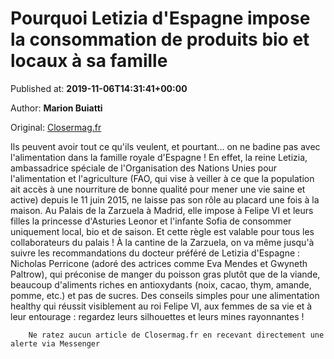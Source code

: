 
# Pourquoi Letizia d'Espagne impose la consommation de produits bio et locaux à sa famille

Published at: **2019-11-06T14:31:41+00:00**

Author: **Marion Buiatti**

Original: [Closermag.fr](https://www.closermag.fr/royautes/pourquoi-letizia-d-espagne-impose-la-consommation-de-produits-bio-et-locaux-a-sa-1045567)

Ils peuvent avoir tout ce qu'ils veulent, et pourtant... on ne badine pas avec l'alimentation dans la famille royale d'Espagne ! En effet, la reine Letizia, ambassadrice spéciale de l'Organisation des Nations Unies pour l'alimentation et l'agriculture (FAO, qui vise à veiller à ce que la population ait accès à une nourriture de bonne qualité pour mener une vie saine et active) depuis le 11 juin 2015, ne laisse pas son rôle au placard une fois à la maison. Au Palais de la Zarzuela à Madrid, elle impose à Felipe VI et leurs filles la princesse d'Asturies Leonor et l'infante Sofia de consommer uniquement local, bio et de saison.
Et cette règle est valable pour tous les collaborateurs du palais ! À la cantine de la Zarzuela, on va même jusqu'à suivre les recommandations du docteur préféré de Letizia d'Espagne : Nicholas Perricone (adoré des actrices comme Eva Mendes et Gwyneth Paltrow), qui préconise de manger du poisson gras plutôt que de la viande, beaucoup d'aliments riches en antioxydants (noix, cacao, thym, amande, pomme, etc.) et pas de sucres. Des conseils simples pour une alimentation healthy qui réussit visiblement au roi Felipe VI, aux femmes de sa vie et à leur entourage : regardez leurs silhouettes et leurs mines rayonnantes !

        Ne ratez aucun article de Closermag.fr en recevant directement une alerte via Messenger
      
